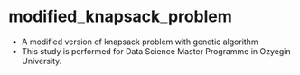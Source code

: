 # modified_knapsack_problem
* A modified version of knapsack problem with genetic algorithm
* This study is performed for Data Science Master Programme in Ozyegin University.
